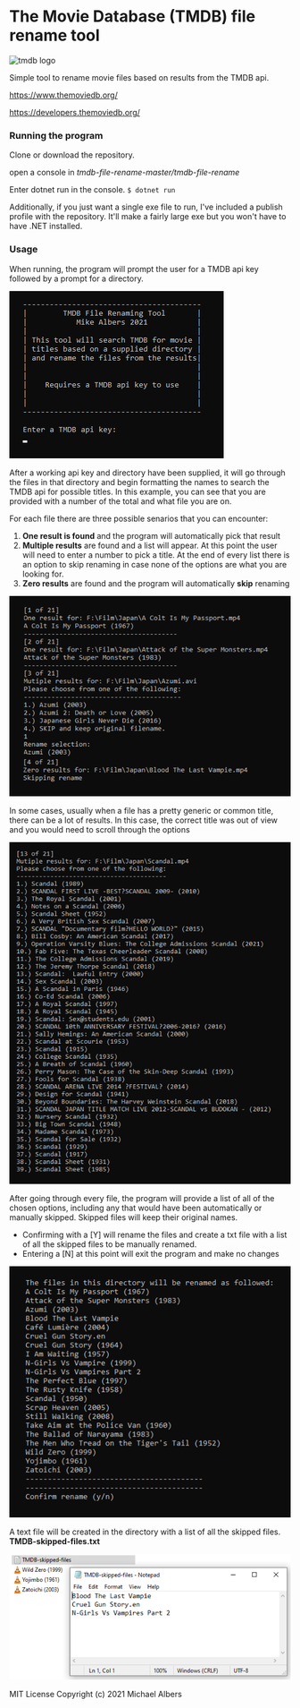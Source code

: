 # The Movie Database (TMDB) file rename tool

![tmdb logo](https://www.themoviedb.org/assets/2/v4/logos/v2/blue_long_1-8ba2ac31f354005783fab473602c34c3f4fd207150182061e425d366e4f34596.svg)

Simple tool to rename movie files based on results from the TMDB api.
 
https://www.themoviedb.org/

https://developers.themoviedb.org/

### Running the program
Clone or download the repository.

open a console in _tmdb-file-rename-master/tmdb-file-rename_

Enter dotnet run in the console.
`$ dotnet run`

Additionally, if you just want a single exe file to run, I've included a publish profile with the repository. It'll make a fairly large exe but you won't have to have .NET installed.

### Usage
When running, the program will prompt the user for a TMDB api key followed by a prompt for a directory.

![header](tmdb-file-rename/images/tmdb-top.png)


After a working api key and directory have been supplied, it will go through the files in that directory and begin formatting the names to search the TMDB api for possible titles.
In this example, you can see that you are provided with a number of the total and what file you are on. 

For each file there are three possible senarios that you can encounter:
1. **One result is found** and the program will automatically pick that result
1. **Multiple results** are found and a list will appear. At this point the user will need to enter a number to pick a title. At the end of every list there is an option to skip renaming in case none of the options are what you are looking for. 
1. **Zero results** are found and the program will automatically **skip** renaming

![basic example](tmdb-file-rename/images/tmdb-basic-example.png)

In some cases, usually when a file has a pretty generic or common title, there can be a lot of results. In this case, the correct title was out of view and you would need to scroll through the options

![long example](tmdb-file-rename/images/tmdb-long-example.png)

After going through every file, the program will provide a list of all of the chosen options, including any that would have been automatically or manually skipped. Skipped files will keep their original names.
* Confirming with a [Y] will rename the files and create a txt file with a list of all the skipped files to be manually renamed.
* Entering a [N] at this point will exit the program and make no changes

![confirm example](tmdb-file-rename/images/tmdb-confirm-example.png)

A text file will be created in the directory with a list of all the skipped files.
**TMDB-skipped-files.txt** 

![skipped files txt](tmdb-file-rename/images/tmdb-skipped-txt-example.png)


MIT License
Copyright (c) 2021 Michael Albers
